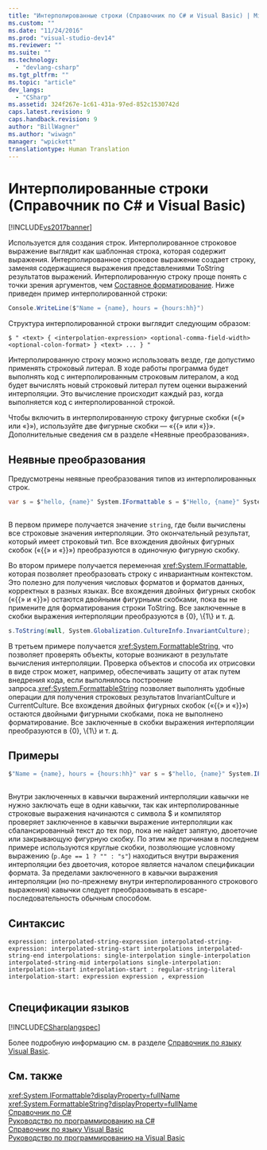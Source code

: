 ```yaml
---
title: "Интерполированные строки (Справочник по C# и Visual Basic) | Microsoft Docs"
ms.custom: ""
ms.date: "11/24/2016"
ms.prod: "visual-studio-dev14"
ms.reviewer: ""
ms.suite: ""
ms.technology: 
  - "devlang-csharp"
ms.tgt_pltfrm: ""
ms.topic: "article"
dev_langs: 
  - "CSharp"
ms.assetid: 324f267e-1c61-431a-97ed-852c1530742d
caps.latest.revision: 9
caps.handback.revision: 9
author: "BillWagner"
ms.author: "wiwagn"
manager: "wpickett"
translationtype: Human Translation
---
```

# Интерполированные строки (Справочник по C# и Visual Basic)
[!INCLUDE[vs2017banner](../../../csharp/includes/vs2017banner.md)]

Используется для создания строк.  Интерполированное строковое выражение выглядит как шаблонная строка, которая содержит выражения.  Интерполированное строковое выражение создает строку, заменяя содержащиеся выражения представлениями ToString результатов выражений.  Интерполированную строку проще понять с точки зрения аргументов, чем [Составное форматирование](../Topic/Composite%20Formatting.md).  Ниже приведен пример интерполированной строки:  
  
```c#  
Console.WriteLine($"Name = {name}, hours = {hours:hh}")  
```  
  
 Структура интерполированной строки выглядит следующим образом:  
  
```  
$ " <text> { <interpolation-expression> <optional-comma-field-width> <optional-colon-format> } <text> ... } "  
```  
  
 Интерполированную строку можно использовать везде, где допустимо применять строковый литерал.  В ходе работы программа будет выполнять код с интерполированным строковым литералом, а код будет вычислять новый строковый литерал путем оценки выражений интерполяции.  Это вычисление происходит каждый раз, когда выполняется код с интерполированной строкой.  
  
 Чтобы включить в интерполированную строку фигурные скобки \(«{» или «}»\), используйте две фигурные скобки — «{{» или «}}».  Дополнительные сведения см в разделе «Неявные преобразования».  
  
## Неявные преобразования  
 Предусмотрены неявные преобразования типов из интерполированных строк.  
  
```c#  
var s = $"hello, {name}" System.IFormattable s = $"Hello, {name}" System.FormattableString s = $"Hello, {name}"  
  
```  
  
 В первом примере получается значение `string`, где были вычислены все строковые значения интерполяции.  Это окончательный результат, который имеет строковый тип.  Все вхождения двойных фигурных скобок \(«{{» и «}}»\) преобразуются в одиночную фигурную скобку.  
  
 Во втором примере получается переменная <xref:System.IFormattable>, которая позволяет преобразовать строку с инвариантным контекстом.  Это полезно для получения числовых форматов и форматов данных, корректных в разных языках.  Все вхождения двойных фигурных скобок \(«{{» и «}}»\) остаются двойными фигурными скобками, пока вы не примените для форматирования строки ToString.  Все заключенные в скобки выражения интерполяции преобразуются в {0}, \\{1\\} и т. д.  
  
```c#  
s.ToString(null, System.Globalization.CultureInfo.InvariantCulture);  
```  
  
 В третьем примере получается <xref:System.FormattableString>, что позволяет проверять объекты, которые возникают в результате вычисления интерполяции.  Проверка объектов и способа их отрисовки в виде строк может, например, обеспечивать защиту от атак путем внедрения кода, если выполнялось построение запроса.<xref:System.FormattableString> позволяет выполнять удобные операции для получения строковых результатов InvariantCulture и CurrentCulture.  Все вхождения двойных фигурных скобок \(«{{» и «}}»\) остаются двойными фигурными скобками, пока не выполнено форматирование.  Все заключенные в скобки выражения интерполяции преобразуются в {0}, \\{1\\} и т. д.  
  
## Примеры  
  
```c#  
$"Name = {name}, hours = {hours:hh}" var s = $"hello, {name}" System.IFormattable s = $"Hello, {name}" System.FormattableString s = $"Hello, {name}" $"{person.Name, 20} is {person.Age:D3} year {(p.Age == 1 ? "" : "s")} old."  
  
```  
  
 Внутри заключенных в кавычки выражений интерполяции кавычки не нужно заключать еще в одни кавычки, так как интерполированные строковые выражения начинаются с символа $ и компилятор проверяет заключенное в кавычки выражение интерполяции как сбалансированный текст до тех пор, пока не найдет запятую, двоеточие или закрывающую фигурную скобку.  По этим же причинам в последнем примере используются круглые скобки, позволяющие условному выражению \(`p.Age == 1 ? "" : "s"`\) находиться внутри выражения интерполяции без двоеточия, которое является началом спецификации формата.  За пределами заключенного в кавычки выражения интерполяции \(но по\-прежнему внутри интерполированного строкового выражения\) кавычки следует преобразовывать в escape\-последовательность обычным способом.  
  
## Синтаксис  
  
```  
expression: interpolated-string-expression interpolated-string-expression: interpolated-string-start interpolations interpolated-string-end interpolations: single-interpolation single-interpolation interpolated-string-mid interpolations single-interpolation: interpolation-start interpolation-start : regular-string-literal interpolation-start: expression expression , expression  
  
```  
  
## Спецификации языков  
 [!INCLUDE[CSharplangspec](../../../csharp/language-reference/keywords/includes/csharplangspec_md.md)]  
  
 Более подробную информацию см. в разделе [Справочник по языку Visual Basic](../../../visual-basic/language-reference/index.md).  
  
## См. также  
 <xref:System.IFormattable?displayProperty=fullName>   
 <xref:System.FormattableString?displayProperty=fullName>   
 [Справочник по C\#](../../../csharp/language-reference/index.md)   
 [Руководство по программированию на C\#](../../../csharp/programming-guide/index.md)   
 [Справочник по языку Visual Basic](../../../visual-basic/language-reference/index.md)   
 [Руководство по программированию на Visual Basic](../../../visual-basic/programming-guide/index.md)